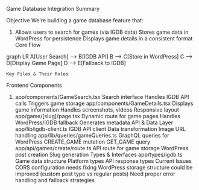 Game Database Integration Summary


Objective
We're building a game database feature that:
1. Allows users to search for games (via IGDB data)
Stores game data in WordPress for persistence
Displays game details in a consistent format
Core Flow

graph LR
    A[User Search] --> B[IGDB API]
    B --> C[Store in WordPress]
    C --> D[Display Game Page]
    D --> E[Fallback to IGDB]


    Key Files & Their Roles
Frontend Components
1. app/components/GameSearch.tsx
Search interface
Handles IGDB API calls
Triggers game storage
app/components/GameDetails.tsx
Displays game information
Handles screenshots, videos
Responsive layout
app/game/[slug]/page.tsx
Dynamic route for game pages
Handles WordPress/IGDB fallback
Generates metadata
API & Data Layer
app/lib/igdb-client.ts
IGDB API client
Data transformation
Image URL handling
app/lib/queries/gameQueries.ts
GraphQL queries for WordPress
CREATE_GAME mutation
GET_GAME query
app/api/games/create/route.ts
API route for game storage
WordPress post creation
Slug generation
Types & Interfaces
app/types/igdb.ts
Game data structure
Platform types
API response types
Current Issues
CORS configuration needs fixing
WordPress storage structure could be improved (custom post type vs regular posts)
Need proper error handling and fallback strategies
